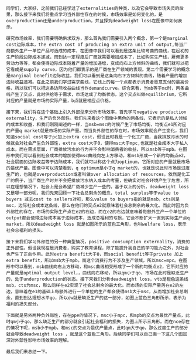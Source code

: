 	同学们，大家好，之前我们已经学过了externalities的种类，以及它会导致市场失灵的后果，那么接下来我们将重点学习当外部性存在的时候，市场效率是如何变化的，是overproduction还是underproduction，并且探究deadweight loss在图像中如何表示。
	
	研究市场效率，我们需要明确供求双方，那么首先我们需要引入两个概念，第一个是marginal cost边际成本，the extra cost of producing an extra unit of output,每当厂商额外生产一单位产品时造成的成本，在图像中我们可以看到是这条比较弯曲的曲线，在起初的生产阶段边际成本递减，而到达一定程度后厂商就需要增加成本了，比如购买生产线，雇佣更多劳动力等等，都会使得边际成本随着产量的增加递增，变成向右上方倾斜的曲线，我们就可以把它看成是supply curve，因为他们都表示的是厂商在生产领域的表现。第二个需要学习的概念是marginal benefit边际收益，我们可以看到是这条向右下方倾斜的曲线，随着产量的增加边际收益递减。在此之前我们学过需求曲线，它线上的每一个点都表示消费者愿意支付的最高价格，所以我们可以把这条边际收益曲线当作demandcurve。综合来看，当mb等于mc时，两条曲线产生了交点，此时供给等于需求，市场达成了均衡状态，这个交点叫做equilibrium，它所对应的产量就是市场的实际产量，b点就是相应点价格。
	
	接下来，我们将在这个基础上引入外部型来分析市场效率，首先学习negative production externality，生产的负外部性。我们先来看这个图像中黑色的两条线，它表示的是私人领域的成本和收益，和我们刚刚阐述的一样，当msb=msc的时候产生了市场均衡，均衡点e1所对应的产量q market就是市场的实际产量。而当负外部性的存在时，市场效率就会产生变化，我们知道social cost等于pc加上extra cost，假设此时我是一个化工厂商，当我排放污水的时候就会对社会产生负外部性，extra cost大于0，使得msc大于mpc,也就是社会成本大于私人成本，而在需求层面，厂商排放污水的行为并不会影响消费者的收益，所以msb等于mpb。在图形中我们可以看到社会成本的增加使得msc曲线向左上方移动，和msb形成一个新的均衡点e2，社会层面的边际收益等于边际成本，我们就可以称这个点为optimum，它所对应的产量就是市场的最优产量。图像中可以清楚看到，q optimum是小于q market的，也就是说此时市场是过度生产的，也就是overproduction或者叫做over allocation of resources。依然是化工厂的例子，当厂商生产时并不会把排放污水纳入成本的考量，但确实对社会环境产生了危害，所以在理想情况下，社会上是会希望厂商减少生产一些的。基于以上的分析，deadweight loss 又是哪一部分呢，我们先来回顾一下社会总剩余的概念，total surplus等于value to buyers 减去cost to sellers对吧，那么value to buyers指的就是msb，cts则是msc，边际社会成本这条线，那么在他们的交点e2就意味着社会总剩余的最大化。而此时因为负外部性的存在，市场的实际生产点在e2的右边，而在e2的右边就意味着每额外生产一个单位的output都会使得边际成本高于边际成本，造成总福利的亏损，它会不断扩大一直到实际生产点q market，所以deadweight loss 就是如图所示的蓝色三角形，也叫welfare loss，表示社会总福利的损失。
	
	接下来我们学习外部性的另一种典型情况，positive consumption externality，消费的正外部性。假设我现在是消费者，购买了教育课程，除了能提升我自己的学习能力之外，对社会也产生了正向作用。此时extra benefit大于0，而social benefit等于private 加上extra benefit，所以msb大于mpb。而这个消费行为不涉及生产领域，所以msc=mpc。在图形中可以看到，msb曲线向右上方移动，和msc曲线相交形成了一个新的均衡点e2，它所对应的产量就是optimal output level，，曲线向右移动，所以qm小于qo，市场在此时是缺乏生产的，处于underproduction的状态。接下来我们分析deadweight loss，vtb是橙色这条线msb，cts为msc，那么同样在e2实现了社会总剩余的最大化。而市场的实际产量落在e2的左边，意味着在e1的基础上每额外进行一个单位的生产都会使得msb大于msc，从而增加社会总剩余，直到到达理想水平qo，所以dw就是缺乏生产的这一部分，如图上蓝色三角形所示，表示为福利的损失部分。
	
	下面就是另外两种负外部性，存在ppe的情况下，msc小于mpc，和mpb的交点为最优产量点，此时qm小于qo，那么缺乏生产的部分就会引起社会福利的损失，为图上所示三角形。而在nce存在的情况下呢，msb小于mpb，和msc的交点为最优产量点，此时qm大于qo，那么过度生产的部分就会导致deadweight loss ，就是这个蓝色三角形。后续同学们可以自己画一下这几个图加深对外部性影响市场效率的理解。
	
	最后我们来总结一下。
